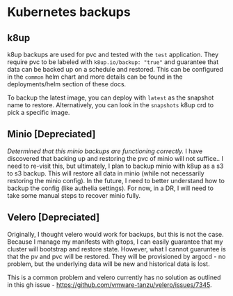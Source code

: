 # Kubernetes backups

## k8up
k8up backups are used for pvc and tested with the `test` application. They require pvc to be labeled with `k8up.io/backup: "true"` and guarantee that data can be backed up on a schedule and restored. This can be configured in the `common` helm chart and more details can be found in the deployments/helm section of these docs.

To backup the latest image, you can deploy with `latest` as the snapshot name to restore. Alternatively, you can look in the `snapshots` k8up crd to pick a specific image.

## Minio [Depreciated]
*Determined that this minio backups are functioning correctly.*
I have discovered that backing up and restoring the pvc of minio will not suffice.. I need to re-visit this, but ultimately, I plan to backup minio with k8up as a s3 to s3 backup. This will restore all data in minio (while not necessarily restoring the minio config). In the future, I need to better understand how to backup the config (like authelia settings). For now, in a DR, I will need to take some manual steps to recover minio fully.

## Velero [Depreciated]
Originally, I thought velero would work for backups, but this is not the case. Because I manage my manifests with gitops, I can easily guarantee that my cluster will bootstrap and restore state. However, what I cannot guaruntee is that the pv and pvc will be restored. They will be provisioned by argocd - no problem, but the underlying data will be new and historical data is lost.

This is a common problem and velero currently has no solution as outlined in this gh issue - https://github.com/vmware-tanzu/velero/issues/7345.
